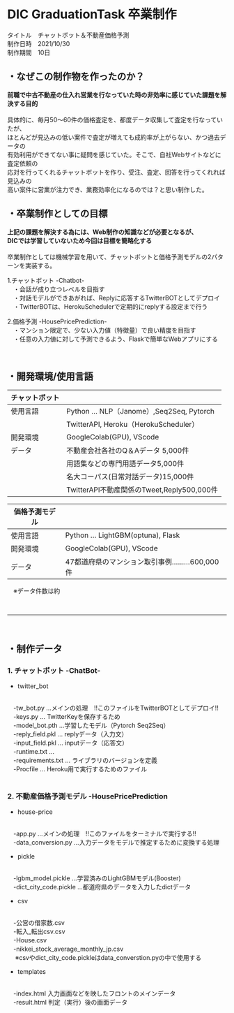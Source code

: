 # DIC GraduationTask 卒業制作

タイトル　チャットボット＆不動産価格予測<br>
制作日時　2021/10/30<br>
制作期間　10日

## ・なぜこの制作物を作ったのか？
**前職で中古不動産の仕入れ営業を行なっていた時の非効率に感じていた課題を解決する目的**<br>
<br>
具体的に、毎月50〜60件の価格査定を、都度データ収集して査定を行なっていたが、<br>
ほとんどが見込みの低い案件で査定が増えても成約率が上がらない、かつ過去データの<br>
有効利用ができてない事に疑問を感じていた。そこで、自社Webサイトなどに査定依頼の<br>
応対を行ってくれるチャットボットを作り、受注、査定、回答を行ってくれれば見込みの<br>
高い案件に営業が注力でき、業務効率化になるのでは？と思い制作した。<br>

## ・卒業制作としての目標
**上記の課題を解決する為には、Web制作の知識などが必要となるが、**<br>
**DICでは学習していないため今回は目標を簡略化する**<br><br>
卒業制作としては機械学習を用いて、チャットボットと価格予測モデルの2パターンを実装する。<br>

1.チャットボット -Chatbot-<br>
　・会話が成り立つレベルを目指す
<br>
　・対話モデルができあがれば、Replyに応答するTwitterBOTとしてデプロイ
<br>
　・TwitterBOTは、HerokuSchedulerで定期的にreplyする設定まで行う
<br>


2.価格予測 -HousePricePrediction-<br>
　・マンション限定で、少ない入力値（特徴量）で良い精度を目指す
<br>
　・任意の入力値に対して予測できるよう、Flaskで簡単なWebアプリにする

<br>

## ・開発環境/使用言語
|チャットボット|     |
|------------|------------|
| 使用言語|Python … NLP（Janome）,Seq2Seq, Pytorch|
|        |TwitterAPI, Heroku（HerokuScheduler）|
| 開発環境|GoogleColab(GPU), VScode|
| データ  |不動産会社各社のQ＆Aデータ 5,000件|
|        |用語集などの専門用語データ5,000件|
|        |名大コーパス(日常対話データ)15,000件|
|        |TwitterAPI不動産関係のTweet,Reply500,000件|

|価格予測モデル|     |
|------------|------------|
| 使用言語|Python … LightGBM(optuna), Flask|
| 開発環境|GoogleColab(GPU), VScode|
| データ  |47都道府県のマンション取引事例………600,000件|
 　※データ件数は約

<br>

------------------------------------------------------------------------------

<br>

## ・制作データ

### 1. チャットボット -ChatBot-

- twitter_bot
<br>
　-tw_bot.py …メインの処理　!!このファイルをTwitterBOTとしてデプロイ!!
<br>
　-keys.py  … TwitterKeyを保存するため
<br>
　-model_bot.pth …学習したモデル（Pytorch Seq2Seq）
<br>
　-reply_field.pkl  … replyデータ（入力文）
<br>
　-input_field.pkl  … inputデータ（応答文）
<br>
　-runtime.txt  … 
<br>
　-requirements.txt  … ライブラリのバージョンを定義
<br>
　-Procfile  … Heroku用で実行するためのファイル
<br>
<br>


### 2. 不動産価格予測モデル -HousePricePrediction 

- house-price
<br>
　-app.py …メインの処理　!!このファイルをターミナルで実行する!!
<br>
　-data_conversion.py  …入力データをモデルで推定するために変換する処理


- pickle
<br>
　-lgbm_model.pickle …学習済みのLightGBMモデル(Booster)
<br>
　-dict_city_code.pickle  …都道府県のデータを入力したdictデータ

- csv
<br>
　-公営の借家数.csv
<br>
　-転入_転出csv.csv
<br>
　-House.csv
<br>
　-nikkei_stock_average_monthly_jp.csv
<br>
　  ※csvやdict_city_code.pickleはdata_converstion.pyの中で使用する

- templates
<br>
　-index.html   入力画面などを映したフロントのメインデータ
<br>
　-result.html  判定（実行）後の画面データ





